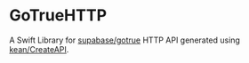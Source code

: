 # GoTrueHTTP

A Swift Library for [supabase/gotrue](https://github.com/supabase/gotrue) HTTP API generated using [kean/CreateAPI](https://github.com/kean/CreateAPI).
